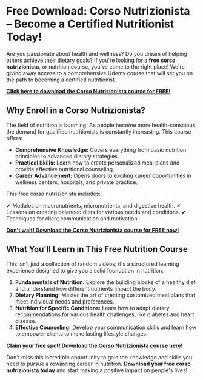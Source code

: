 # Free Download: Corso Nutrizionista – Become a Certified Nutritionist Today!

Are you passionate about health and wellness? Do you dream of helping others achieve their dietary goals? If you're looking for a **free corso nutrizionista**, or nutrition course, you've come to the right place! We're giving away access to a comprehensive Udemy course that will set you on the path to becoming a certified nutritionist.

[**Click here to download the Corso Nutrizionista course for FREE!**](https://udemywork.com/corso-nutrizionista)

## Why Enroll in a Corso Nutrizionista?

The field of nutrition is booming! As people become more health-conscious, the demand for qualified nutritionists is constantly increasing. This course offers:

*   **Comprehensive Knowledge:** Covers everything from basic nutrition principles to advanced dietary strategies.
*   **Practical Skills:** Learn how to create personalized meal plans and provide effective nutritional counseling.
*   **Career Advancement:** Opens doors to exciting career opportunities in wellness centers, hospitals, and private practice.

This free corso nutrizionista includes:

✔ Modules on macronutrients, micronutrients, and digestive health.
✔ Lessons on creating balanced diets for various needs and conditions.
✔ Techniques for client communication and motivation.

[**Don't wait! Download the Corso Nutrizionista course for FREE now!**](https://udemywork.com/corso-nutrizionista)

## What You'll Learn in This Free Nutrition Course

This isn't just a collection of random videos; it's a structured learning experience designed to give you a solid foundation in nutrition.

1.  **Fundamentals of Nutrition:** Explore the building blocks of a healthy diet and understand how different nutrients impact the body.
2.  **Dietary Planning:** Master the art of creating customized meal plans that meet individual needs and preferences.
3.  **Nutrition for Specific Conditions:** Learn how to adapt dietary recommendations for various health challenges, like diabetes and heart disease.
4.  **Effective Counseling:** Develop your communication skills and learn how to empower clients to make lasting lifestyle changes.

[**Claim your free spot! Download the Corso Nutrizionista course here!**](https://udemywork.com/corso-nutrizionista)

Don't miss this incredible opportunity to gain the knowledge and skills you need to pursue a rewarding career in nutrition. **Download your free corso nutrizionista today** and start making a positive impact on people's lives!
